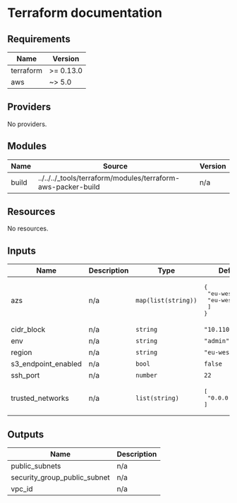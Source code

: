 # Terraform documentation

<!-- BEGIN_TF_DOCS -->
## Requirements

| Name | Version |
|------|---------|
| terraform | >= 0.13.0 |
| aws | ~> 5.0 |

## Providers

No providers.

## Modules

| Name | Source | Version |
|------|--------|---------|
| build | ../../../_tools/terraform/modules/terraform-aws-packer-build | n/a |

## Resources

No resources.

## Inputs

| Name | Description | Type | Default | Required |
|------|-------------|------|---------|:--------:|
| azs | n/a | `map(list(string))` | <pre>{<br/>  "eu-west-1": [<br/>    "eu-west-1a"<br/>  ]<br/>}</pre> | no |
| cidr\_block | n/a | `string` | `"10.110.0.0/20"` | no |
| env | n/a | `string` | `"admin"` | no |
| region | n/a | `string` | `"eu-west-1"` | no |
| s3\_endpoint\_enabled | n/a | `bool` | `false` | no |
| ssh\_port | n/a | `number` | `22` | no |
| trusted\_networks | n/a | `list(string)` | <pre>[<br/>  "0.0.0.0/0"<br/>]</pre> | no |

## Outputs

| Name | Description |
|------|-------------|
| public\_subnets | n/a |
| security\_group\_public\_subnet | n/a |
| vpc\_id | n/a |
<!-- END_TF_DOCS -->